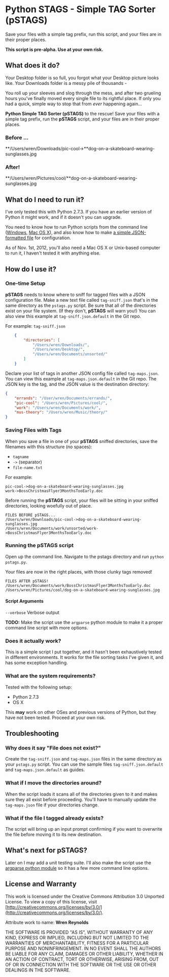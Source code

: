 Python STAGS - Simple TAG Sorter (pSTAGS)
======

Save your files with a simple tag prefix, run this script, and your files are in their proper places.

**This script is pre-alpha. Use at your own risk.**


## What does it do?

Your Desktop folder is so full, you forgot what your Desktop picture looks like. Your Downloads folder is a messy pile of thousands -

You roll up your sleeves and slog through the mess, and after two grueling hours you've finally moved every single file to its rightful place. If only you had a quick, simple way to stop that from *ever* happening again...

**Python Simple TAG Sorter (pSTAGS)** to the rescue! Save your files with a simple tag prefix, run the **pSTAGS** script, and your files are in their proper places.

### Before ...

**/Users/wren/Downloads/pic-cool->**dog-on-a-skateboard-wearing-sunglasses.jpg

### After!

**/Users/wren/Pictures/cool/**dog-on-a-skateboard-wearing-sunglasses.jpg

## What do I need to run it?

I've only tested this with Python 2.7.3. If you have an earlier version of Python it might work, and if it doesn't you can upgrade.

You need to know how to run Python scripts from the command line ([Windows](http://docs.python.org/2/faq/windows.html#how-do-i-run-a-python-program-under-windows), [Mac OS X](http://docs.python.org/2/using/mac.html)), and also know how to make [a simple JSON-formatted file](http://www.w3schools.com/json/default.asp) for configuration.

As of Nov. 1st, 2012, you'll also need a Mac OS X or Unix-based computer to run it, I haven't tested it with anything else.

## How do I use it?

### One-time Setup

**pSTAGS** needs to know where to sniff for tagged files with a JSON configuration file. Make a new text file called `tag-sniff.json` that's in the same directory as the `pstags.py` script. Be sure that all of the directories exist on your file system. (If they don't, **pSTAGS** will warn you!) You can also view this example at `tag-sniff.json.default` in the Git repo.

For example: `tag-sniff.json`

```json
    {
        "directories": [
            "/Users/wren/Downloads/",
            "/Users/wren/Desktop/",
            "/Users/wren/Documents/unsorted/"
        ]
    }
```

Declare your list of tags in another JSON config file called `tag-maps.json`.  You can view this example at `tag-maps.json.default` in the Git repo. The JSON key is the tag, and the JSON value is the destination directory:

```json
{
    "errands": "/User/wren/Documents/errands/",
    "pic-cool": "/Users/wren/Pictures/cool/",
    "work": "/Users/wren/Documents/work/",
    "mus-theory": "/Users/wren/Music/theory/"
}
```

### Saving Files with Tags

When you save a file in one of your **pSTAGS** sniffed directories, save the filenames with this structure (no spaces):

* `tagname`
* `->` (separator)
* `file-name.txt`

For example:

    pic-cool->dog-on-a-skateboard-wearing-sunglasses.jpg
    work->BossChristmasFlyer3MonthsTooEarly.doc

Before running the **pSTAGS** script, your files will be sitting in your sniffed directories, looking woefully out of place.

    FILES BEFORE pSTAGS...
    /Users/wren/Downloads/pic-cool->dog-on-a-skateboard-wearing-sunglasses.jpg
    /Users/wren/Documents/work/unsorted/work->BossChristmasFlyer3MonthsTooEarly.doc

### Running the pSTAGS script

Open up the command line. Navigate to the pstags directory and run `python pstags.py`.

Your files are now in the right places, with those clunky tags removed!

    FILES AFTER pSTAGS!
    /Users/wren/Documents/work/BossChristmasFlyer3MonthsTooEarly.doc
    /Users/wren/Pictures/cool/dog-on-a-skateboard-wearing-sunglasses.jpg

#### Script Arguments

`--verbose`
Verbose output

**TODO:** Make the script use the `argparse` python module to make it a proper command line script with more options.

### Does it actually work?

This is a simple script I put together, and it hasn't been exhaustively tested in different environments. It works for the file sorting tasks I've given it, and has some exception handling.

### What are the system requirements?
Tested with the following setup:

* Python 2.7.3
* OS X

This **may** work on other OSes and previous versions of Python, but they have not been tested. Proceed at your own risk.

## Troubleshooting

### Why does it say "File does not exist?"

Create the `tag-sniff.json` and `tag-maps.json` files in the same directory as your `pstags.py` script. You can use the sample files `tag-sniff.json.default` and `tag-maps.json.default` as guides.

### What if I move the directories around?

When the script loads it scans all of the directories given to it and makes sure they all exist before proceeding. You'll have to manually update the `tag-maps.json` file if your directories change.

### What if the file I tagged already exists?

The script will bring up an input prompt confirming if you want to overwrite the file before moving it to its new destination.

## What's next for pSTAGS?

Later on I may add a unit testing suite. I'll also make the script use the [argparse python module](http://docs.python.org/dev/library/argparse.html) so it has a few more command line options.


## License and Warranty

This work is licensed under the Creative Commons Attribution 3.0 Unported License. To view a copy of this license, visit [http://creativecommons.org/licenses/by/3.0/](http://creativecommons.org/licenses/by/3.0/).

Attribute work to name: **Wren Reynolds**

THE SOFTWARE IS PROVIDED "AS IS", WITHOUT WARRANTY OF ANY KIND,
EXPRESS OR IMPLIED, INCLUDING BUT NOT LIMITED TO THE WARRANTIES OF
MERCHANTABILITY, FITNESS FOR A PARTICULAR PURPOSE AND NONINFRINGEMENT.
IN NO EVENT SHALL THE AUTHORS BE LIABLE FOR ANY CLAIM, DAMAGES OR
OTHER LIABILITY, WHETHER IN AN ACTION OF CONTRACT, TORT OR OTHERWISE,
ARISING FROM, OUT OF OR IN CONNECTION WITH THE SOFTWARE OR THE USE OR
OTHER DEALINGS IN THE SOFTWARE.
